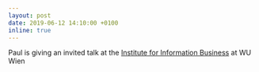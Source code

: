 ```yaml
---
layout: post
date: 2019-06-12 14:10:00 +0100
inline: true
---
```


Paul is giving an invited talk at the [Institute for Information Business](https://www.wu.ac.at/en/infobiz) at WU Wien
